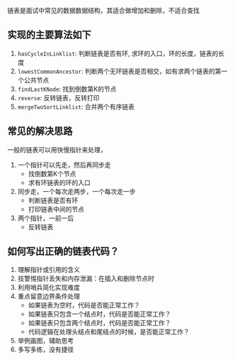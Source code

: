链表是面试中常见的数据数据结构，其适合做增加和删除，不适合查找     

## 实现的主要算法如下   
1. `hasCycleInLinklist`: 判断链表是否有环, 求环的入口，环的长度，链表的长度     
2. `lowestCommonAncestor`: 判断两个无环链表是否相交，如有求两个链表的第一个公共节点   
3. `findLastKNode`: 找到倒数第K的节点  
4. `reverse`: 反转链表，反转打印   
5. `mergeTwoSortLinklist`: 合并两个有序链表   

## 常见的解决思路
一般的链表可以用快慢指针来处理，  
1. 一个指针可以先走，然后再同步走   
    - 找倒数第K个节点
    - 求有环链表的环的入口      
2. 同步走，一个每次走两步，一个每次走一步  
    - 判断链表是否有环   
    - 打印链表中间的节点     
3. 两个指针，一前一后   
    - 反转链表   

## 如何写出正确的链表代码？    
1. 理解指针或引用的含义   
2. 技警惕指针丢失和内存泄漏：在插入和删除节点时   
3. 利用哨兵简化实现难度   
4. 重点留意边界条件处理   
    * 如果链表为空时，代码是否能正常工作？   
    * 如果链表只包含一个结点时，代码是否能正常工作？   
    * 如果链表只包含两个结点时，代码是否能正常工作？   
    * 代码逻辑在处理头结点和尾结点的时候，是否能正常工作？   
5. 举例画图，辅助思考   
6. 多写多练，没有捷径  

